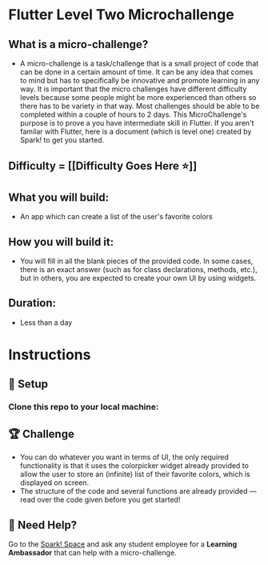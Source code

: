 # Flutter Level Two Microchallenge

## What is a micro-challenge?
- A micro-challenge is a task/challenge that is a small project of code that can be done in a certain amount of time. It can be any idea that comes to mind but has to specifically be innovative and promote learning in any way. It is important that the micro challenges have different difficulty levels because some people might be more experienced than others so there has to be variety in that way. Most challenges should be able to be completed within a couple of hours to 2 days. This MicroChallenge's purpose is to prove a you have intermediate skill in Flutter. If you aren't familar with Flutter, here is a document (which is level one) created by Spark! to get you started. 

## Difficulty = [[Difficulty Goes Here ⭐️]]

## What you will build:
- An app which can create a list of the user's favorite colors

## How you will build it:
- You will fill in all the blank pieces of the provided code. In some cases, there is an exact answer (such as for class declarations, methods, etc.), but in others, you are expected to create your own UI by using widgets.

## Duration:
- Less than a day

# Instructions
## 🚀 Setup

### Clone this repo to your local machine:

## 🏆 Challenge
- You can do whatever you want in terms of UI, the only required functionality is that it uses the colorpicker widget already provided to allow the user to store an (infinite) list of their favorite colors, which is displayed on screen.
- The structure of the code and several functions are already provided — read over the code given before you get started! 

## 🛟 Need Help?

Go to the [Spark! Space](https://www.bu.edu/spark/resources/space/) and ask any student employee for a **Learning Ambassador** that can help with a micro-challenge.

